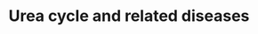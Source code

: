 ---
annotations:
- id: DOID:9273
  parent: genetic disease
  type: Disease Ontology
  value: citrullinemia
- id: PW:0002142
  parent: disease pathway
  type: Pathway Ontology
  value: inborn error of urea cycle pathway
- id: DOID:9280
  parent: genetic disease
  type: Disease Ontology
  value: carbamoyl phosphate synthetase I deficiency disease
- id: DOID:14755
  parent: genetic disease
  type: Disease Ontology
  value: argininosuccinic aciduria
- id: DOID:9267
  parent: genetic disease
  type: Disease Ontology
  value: urea cycle disorder
- id: PW:0000076
  parent: classic metabolic pathway
  type: Pathway Ontology
  value: urea cycle pathway
- id: DOID:9271
  parent: genetic disease
  type: Disease Ontology
  value: ornithine carbamoyltransferase deficiency
- id: CL:0000182
  parent: native cell
  type: Cell Type Ontology
  value: hepatocyte
- id: DOID:9278
  parent: genetic disease
  type: Disease Ontology
  value: hyperargininemia
- id: PW:0000013
  parent: disease pathway
  type: Pathway Ontology
  value: disease pathway
authors:
- IreneHemel
- DeSl
- Fehrhart
- Egonw
- Eweitz
citedin:
- link: 10.1186/s13023-023-02683-9
  title: Extending inherited metabolic disorder diagnostics with biomarker interaction
    visualizations (2023)
communities:
- ONTOX
description: The urea cycle converts toxic nitrogenous compounds to excretable urea
  in five biochemical reactions. It is also the source for endogenous arginine, ornithine
  and citrulline production. The process mainly takes place in the liver, partly in
  the mitochondria and partly in the cytoplasm of hepatocytes.  Because there is no
  alternative way to convert toxic nitrogenous compounds, defects in the enzymes or
  transporters can lead to several diseases (highlighted in pink). The diseases are
  characterized by hyperammonemia, respiratory alkalosis and encephalopathy.  The
  severity of the disease depends on the severity of the defect and the place of the
  defect in the cycle. Severe forms usually onset in infancy, while mild forms can
  also present in adulthood.  This pathway is based on [Mew NA, et al. Urea cycle
  disorders overview (2003)](https://www.ncbi.nlm.nih.gov/books/NBK1217/).
last-edited: 2025-03-10
ndex: 0e4b8140-8b6c-11eb-9e72-0ac135e8bacf
organisms:
- Homo sapiens
redirect_from:
- /index.php/Pathway:WP4571
- /instance/WP4571
- /instance/WP4571_r137872
revision: r137872
schema-jsonld:
- '@context': https://schema.org/
  '@id': https://wikipathways.github.io/pathways/WP4571.html
  '@type': Dataset
  creator:
    '@type': Organization
    name: WikiPathways
  description: The urea cycle converts toxic nitrogenous compounds to excretable urea
    in five biochemical reactions. It is also the source for endogenous arginine,
    ornithine and citrulline production. The process mainly takes place in the liver,
    partly in the mitochondria and partly in the cytoplasm of hepatocytes.  Because
    there is no alternative way to convert toxic nitrogenous compounds, defects in
    the enzymes or transporters can lead to several diseases (highlighted in pink).
    The diseases are characterized by hyperammonemia, respiratory alkalosis and encephalopathy.  The
    severity of the disease depends on the severity of the defect and the place of
    the defect in the cycle. Severe forms usually onset in infancy, while mild forms
    can also present in adulthood.  This pathway is based on [Mew NA, et al. Urea
    cycle disorders overview (2003)](https://www.ncbi.nlm.nih.gov/books/NBK1217/).
  keywords:
  - ARG1
  - ASL
  - ASS1
  - Acetyl-CoA
  - Arginine
  - Argininosuccinate
  - Aspartate
  - CPS1
  - Carbamoyl-phosphate
  - Citrin
  - Citrulline
  - Fumarate
  - GLS2
  - Glutamate
  - Glutamine
  - HCO3-
  - N-acetylglutamate
  - NAGS
  - NH4+
  - ORNT1
  - OTC
  - Ornithine
  - Urea
  license: CC0
  name: Urea cycle and related diseases
seo: CreativeWork
title: Urea cycle and related diseases
wpid: WP4571
---
